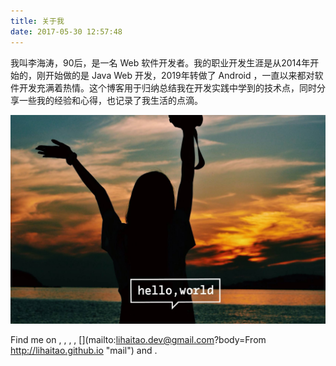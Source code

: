 ```yaml
---
title: 关于我
date: 2017-05-30 12:57:48
---
```

我叫李海涛，90后，是一名 Web 软件开发者。我的职业开发生涯是从2014年开始的，刚开始做的是 Java Web 开发，2019年转做了 Android ，一直以来都对软件开发充满着热情。这个博客用于归纳总结我在开发实践中学到的技术点，同时分享一些我的经验和心得，也记录了我生活的点滴。

![HelloWorld](about.png)

Find me on [<i class="fab fa-github"></i>](https://github.com/lihthub "github"), [<i class="fab fa-stack-overflow"></i>](https://stackoverflow.com/users/7560951/li-haitao "stack-overflow"), [<i class="fab fa-weibo"></i>](http://weibo.com/lihaitao2013 "weibo"), [<i class="fab fa-linkedin"></i>](http://www.linkedin.com/in/lihait "linkedin"), [<i class="fas fa-envelope"></i>](mailto:lihaitao.dev@gmail.com?body=From http://lihaitao.github.io "mail") and [<i class="fas fa-rss"></i>](/atom.xml "rss").
